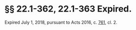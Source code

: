 # §§ 22.1-362, 22.1-363 Expired.

<p>Expired July 1, 2018, pursuant to Acts 2016, c. <a href='http://lis.virginia.gov/cgi-bin/legp604.exe?161+ful+CHAP0761'>761</a>, cl. 2.</p><p></p>